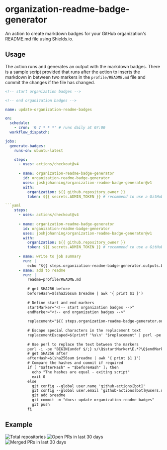 # organization-readme-badge-generator

An action to create markdown badges for your GitHub organization's README.md file using Shields.io.

## Usage

The action runs and generates an output with the markdown badges. There is a sample script provided that runs after the action to inserts the markdown in between two markers in the `profile/README.md` file and commit the changes if the file has changed.

```md
<!-- start organization badges -->

<!-- end organization badges -->
```

```yaml
name: update-organization-readme-badges

on:
  schedule:
    - cron: '0 7 * * *' # runs daily at 07:00
  workflow_dispatch:

jobs:
  generate-badges:
    runs-on: ubuntu-latest

    steps:
      - uses: actions/checkout@v4
  
      - name: organization-readme-badge-generator
        id: organization-readme-badge-generator
        uses: joshjohanning/organization-readme-badge-generator@v1
        with:
          organization: ${{ github.repository_owner }}
          token: ${{ secrets.ADMIN_TOKEN }} # recommend to use a GitHub App and not a PAT

```yaml
    steps:
      - uses: actions/checkout@v4
  
      - name: organization-readme-badge-generator
        id: organization-readme-badge-generator
        uses: joshjohanning/organization-readme-badge-generator@v1
        with:
          organization: ${{ github.repository_owner }}
          token: ${{ secrets.ADMIN_TOKEN }} # recommend to use a GitHub App and not a PAT
    
      - name: write to job summary
        run: |
          echo "${{ steps.organization-readme-badge-generator.outputs.badges }}" >> $GITHUB_STEP_SUMMARY
      - name: add to readme
        run: |
          readme=profile/README.md
          
          # get SHA256 before
          beforeHash=$(sha256sum $readme | awk '{ print $1 }')
          
          # Define start and end markers
          startMarker="<!-- start organization badges -->"
          endMarker="<!-- end organization badges -->"
          
          replacement="${{ steps.organization-readme-badge-generator.outputs.badges }}"
          
          # Escape special characters in the replacement text
          replacementEscaped=$(printf '%s\n' "$replacement" | perl -pe 's/([\\\/\$\(\)@])/\\$1/g')
          
          # Use perl to replace the text between the markers
          perl -i -pe "BEGIN{undef $/;} s/\Q$startMarker\E.*?\Q$endMarker\E/$startMarker\n$replacementEscaped\n$endMarker/smg" $readme
          # get SHA256 after
          afterHash=$(sha256sum $readme | awk '{ print $1 }')
          # Compare the hashes and commit if required
          if [ "$afterHash" = "$beforeHash" ]; then
            echo "The hashes are equal - exiting script"
            exit 0
          else
            git config --global user.name 'github-actions[bot]'
            git config --global user.email 'github-actions[bot]@users.noreply.github.com'
            git add $readme
            git commit -m "docs: update organization readme badges"
            git push
          fi
```

## Example

<!-- start organization badges -->
![Total repositories](https://img.shields.io/static/v1?label=Total%20repositories&message=341&color=blue) ![Open PRs in last 30 days](https://img.shields.io/static/v1?label=Open%20PRs%20in%20last%2030%20days&message=29&color=blue) ![Merged PRs in last 30 days](https://img.shields.io/static/v1?label=Merged%20PRs%20in%20last%2030%20days&message=2&color=blue)
<!-- end organization badges -->
